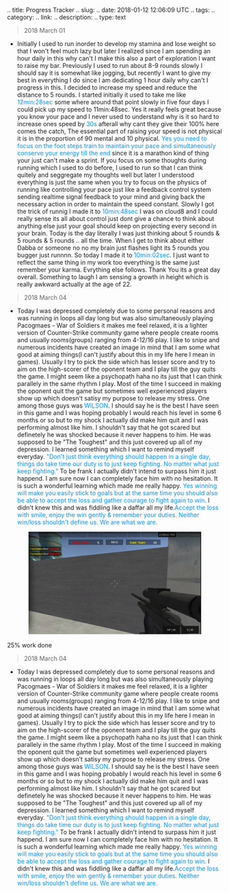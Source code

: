 
.. title: Progress Tracker
.. slug: 
.. date: 2018-01-12 12:06:09 UTC
.. tags: 
.. category: 
.. link: 
.. description: 
.. type: text

> 2018 March 01

* Initially I used to run inorder to develop my stamina and lose weight so that I won't feel much lazy but later I realized since I am spending an hour daily in this why can't I make this also a part of exploration I want to raise my bar. Previously I used to run about 8-9 rounds slowly I should say it is somewhat like jogging, but recently I want to give my best in everything I do since I am dedicating 1 hour daily why can't I progress in this. I decided to increase my speed and reduce the distance to 5 rounds. I started initially it used to take me like <span style="color:#0093ff">12min:28sec</span> some where around that point slowly in five four days I could pick up my speed to 11min:48sec. Yes it really feels great because you know your pace and I never used to understand why is it so hard to increase ones speed by <span style="color:#0093ff">30s</span> afterall why cant they give their 100% here comes the catch, The essential part of raising your speed is not physical it is in the proportion of 90 mental and 10 physical. <span style="color:#0093ff">Yes you need to focus on the foot steps train to maintain your pace and simultaneously conserve your energy till the end</span> since it is a marathon kind of thing your just can't make a sprint. If you focus on some thoughts during running which I used to do before, I used to run so that I can think quitely and seggregate my thoughts well but later I understood everything is just the same when you try to focus on the physics of running like controlling your pace just like a feedback control system sending realtime signal feedback to your mind and giving back the necessary action in order to maintain the speed constant. Slowly I got the trick of runnig I made it to <span style="color:#0093ff">10min:48sec</span>  I was on cloud8 and I could really sense its all about control just dont give a chance to think about anything else just your goal should keep on projecting every second in your brain. Today is the day literally I was just thinking about 5 rounds & 5 rounds & 5 rounds .. all the time. When I get to think about either Dabba or someone no no my brain just flashes light its 5 rounds you bugger just runnnn. So today I made it to <span style="color:#0093ff">10min:02sec</span>. I just want to reflect the same thing in my work too everything is the same just remember your karma. Evrything else follows. Thank You its a great day overall. Something to laugh I am sensing a growth in height which is really awkward actually at the age of 22. 

> 2018 March 04

* Today I was depressed completely due to some personal reasons and was running in loops all day long but was also simultaneously playing Pacogmaes - War of Soldiers it makes me feel relaxed, it is a lighter version of Counter-Strike community game where people create rooms and usually rooms(groups) ranging from 4-12/16 play. I like to snipe and numerous incidents have created an image in mind that I am some what good at aiming things(I can't justify about this in my life here I mean in games). Usually I try to pick the side which has lesser score and try to aim on the high-scorer of the oponent team and I play till the guy quits the game. I might seem like a psychopath haha no its just that I can think parallely in the same rhythm I play. Most of the time I succeed in making the oponent quit the game but sometimes well experienced players show up which doesn't satisy my purpose to release my stress. One among those guys was <span style="color:#0093ff">WILSON</span>. I should say he is the best I have seen in this game and I was hoping probably I would reach his level in some 6 months or so but to my shock I actually did make him quit and I was performing almost like him. I shouldn't say that he got scared but definetely he was shocked because it never happens to him. He was supposed to be "The Toughest" and this just covered up all of my depression. I learned something which I want to remind myself everyday. <span style="color:#0093ff">"Don't just think everything should happen in a single day, things do take time our duty is to just keep fighting. No matter what just keep fighting."</span> To be frank I actually didn't intend to surpass him it just happend. I am sure now I can completely face him with no hesitation. It is such a wonderful learning which made me really happy. <span style="color:#0093ff">Yes winning will make you easily stick to goals but at the same time you should also be able to accept the loss and gather courage to fight again to win.</span> I didn't knew this and was fiddling like a daffar all my life.<span style="color:#0093ff">Accept the loss with smile, enjoy the win gently & remember your duties. Neither win/loss shouldn't define us. We are what we are.</span>

<p style="text-align:center"><img src ="/images/pacogames.png" width="80%" height="80%" /></p>

<!-- ![paco image](/images/pacogames.png){:height="50%" width="50%"} -->

<div class="progress">
  <div class="progress-bar" role="progressbar" style="width: 25%;" aria-valuenow="25" aria-valuemin="0" aria-valuemax="100">25% work done</div>
</div>

> 2018 March 04

* Today I was depressed completely due to some personal reasons and was running in loops all day long but was also simultaneously playing Pacogmaes - War of Soldiers it makes me feel relaxed, it is a lighter version of Counter-Strike community game where people create rooms and usually rooms(groups) ranging from 4-12/16 play. I like to snipe and numerous incidents have created an image in mind that I am some what good at aiming things(I can't justify about this in my life here I mean in games). Usually I try to pick the side which has lesser score and try to aim on the high-scorer of the oponent team and I play till the guy quits the game. I might seem like a psychopath haha no its just that I can think parallely in the same rhythm I play. Most of the time I succeed in making the oponent quit the game but sometimes well experienced players show up which doesn't satisy my purpose to release my stress. One among those guys was <span style="color:#0093ff">WILSON</span>. I should say he is the best I have seen in this game and I was hoping probably I would reach his level in some 6 months or so but to my shock I actually did make him quit and I was performing almost like him. I shouldn't say that he got scared but definetely he was shocked because it never happens to him. He was supposed to be "The Toughest" and this just covered up all of my depression. I learned something which I want to remind myself everyday. <span style="color:#0093ff">"Don't just think everything should happen in a single day, things do take time our duty is to just keep fighting. No matter what just keep fighting."</span> To be frank I actually didn't intend to surpass him it just happend. I am sure now I can completely face him with no hesitation. It is such a wonderful learning which made me really happy. <span style="color:#0093ff">Yes winning will make you easily stick to goals but at the same time you should also be able to accept the loss and gather courage to fight again to win.</span> I didn't knew this and was fiddling like a daffar all my life.<span style="color:#0093ff">Accept the loss with smile, enjoy the win gently & remember your duties. Neither win/loss shouldn't define us. We are what we are.</span>